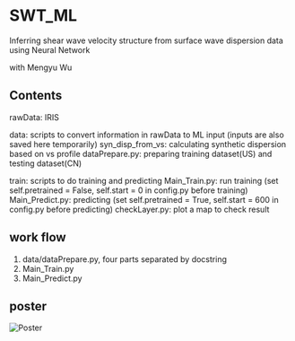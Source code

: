 # SWT_ML
Inferring shear wave velocity structure from surface wave dispersion data using Neural Network

with Mengyu Wu

## Contents
rawData: IRIS

data:   scripts to convert information in rawData to ML input (inputs are also saved here temporarily)
    syn_disp_from_vs:  calculating synthetic dispersion based on vs profile
    dataPrepare.py:    preparing training dataset(US) and testing dataset(CN)

train:  scripts to do training and predicting
    Main_Train.py:    run training (set self.pretrained = False, self.start = 0 in config.py before training)
    Main_Predict.py:  predicting (set self.pretrained = True, self.start = 600 in config.py before predicting)
    checkLayer.py:    plot a map to check result


## work flow
1. data/dataPrepare.py, four parts separated by docstring
2. Main_Train.py
3. Main_Predict.py

## poster
![Poster](Poster.jpg)
